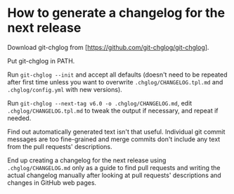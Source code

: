 # How to generate a changelog for the next release

Download git-chglog from [https://github.com/git-chglog/git-chglog].

Put git-chglog in PATH.

Run `git-chglog --init` and accept all defaults (doesn't need to be
repeated after first time unless you want to overwrite
`.chglog/CHANGELOG.tpl.md` and `.chglog/config.yml` with new
versions).

Run `git-chglog --next-tag v6.0 -o .chglog/CHANGELOG.md`, edit
`.chglog/CHANGELOG.tpl.md` to tweak the output if necessary, and
repeat if needed.

Find out automatically generated text isn't that useful.  Individual
git commit messages are too fine-grained and merge commits don't
include any text from the pull requests' descriptions.

End up creating a changelog for the next release using
`.chglog/CHANGELOG.md` only as a guide to find pull requests and
writing the actual changelog manually after looking at pull requests'
descriptions and changes in GitHub web pages.
